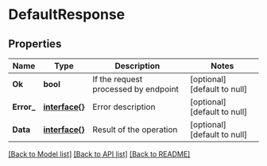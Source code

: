 # DefaultResponse

## Properties
Name | Type | Description | Notes
------------ | ------------- | ------------- | -------------
**Ok** | **bool** | If the request processed by endpoint | [optional] [default to null]
**Error_** | [**interface{}**](interface{}.md) | Error description | [optional] [default to null]
**Data** | [**interface{}**](interface{}.md) | Result of the operation | [optional] [default to null]

[[Back to Model list]](../README.md#documentation-for-models) [[Back to API list]](../README.md#documentation-for-api-endpoints) [[Back to README]](../README.md)


